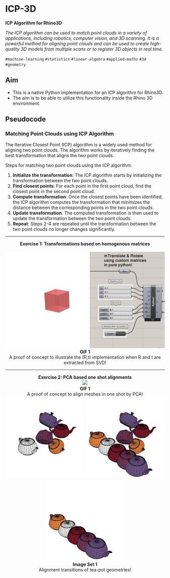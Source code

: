 # ICP-3D
**ICP Algorithm for Rhino3D**

_The ICP algorithm can be used to match point clouds in a variety of applications, including robotics, computer vision, and 3D scanning. It is a powerful method for aligning point clouds and can be used to create high-quality 3D models from multiple scans or to register 3D objects in real time._

`#machine-learning` `#statistics` `#linear-algebra` `#applied-maths` `#3d` `#geometry`

## Aim
- This is a native Python implementation for an ICP algorithm for Rhino3D.
- The aim is to be able to utilize this functionality inside the Rhino 3D environment.


## Pseudocode 

### Matching Point Clouds using ICP Algorithm

The Iterative Closest Point (ICP) algorithm is a widely used method for aligning two point clouds. The algorithm works by iteratively finding the best transformation that aligns the two point clouds.

Steps for matching two point clouds using the ICP algorithm:

1. **Initialize the transformation**: The ICP algorithm starts by initializing the transformation between the two point clouds.
2. **Find closest points**: For each point in the first point cloud, find the closest point in the second point cloud.
3. **Compute transformation**: Once the closest points have been identified, the ICP algorithm computes the transformation that minimizes the distance between the corresponding points in the two point clouds.
4. **Update transformation**: The computed transformation is then used to update the transformation between the two point clouds.
5. **Repeat**: Steps 2-4 are repeated until the transformation between the two point clouds no longer changes significantly.

___

<p align="center" width="100%">
<b> Exercise 1: Transformations based on homogenous matrices </b> <br> <br>
  <img src="https://github.com/gasingh/ICP-3D/blob/main/240429_translate%26rotateUsingPyrePython_00.gif" width="800" /> </br>
<b>GIF 1</b> </br> A proof of concept to illustrate the (R,t) implementation when R and t are extracted from SVD!
</p>

___

<p align="center" width="100%">
<b> Exercise 2: PCA based one shot alignments </b><br>
<img src="https://github.com/gasingh/ICP-3D/blob/main/240508_pca_kettle-3d-mesh-alignment_try2_preview.gif" width="500" /> </br>
<b>GIF 1</b> </br> A proof of concept to align meshes in one shot by PCA!<br>
<img src="https://github.com/gasingh/ICP-3D/blob/main/ViewCapture20240509_020634.jpg" width="250" /> 
<img src="https://github.com/gasingh/ICP-3D/blob/main/ViewCapture20240509_021805.jpg" width="250" /> 
<img src="https://github.com/gasingh/ICP-3D/blob/main/ViewCapture20240509_021815.jpg" width="250" /> </br>
<b>Image Set 1</b> </br> Alignment transitions of tea-pot geometries!
</p>


